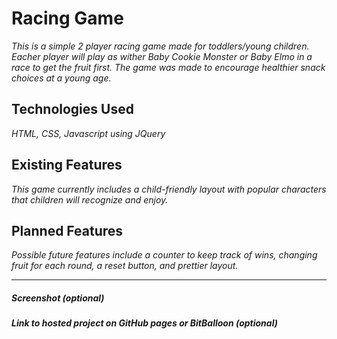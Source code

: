 # Racing Game

*This is a simple 2 player racing game made for toddlers/young children. Eacher player will play as wither Baby Cookie Monster or Baby Elmo in a race to get the fruit first. The game was made to encourage healthier snack choices at a young age.*

## Technologies Used

*HTML, CSS, Javascript using JQuery*

## Existing Features

*This game currently includes a child-friendly layout with popular characters that children will recognize and enjoy.*

## Planned Features

*Possible future features include a counter to keep track of wins, changing fruit for each round, a reset button, and prettier layout.*

---

##### Screenshot (optional)

##### Link to hosted project on GitHub pages or BitBalloon (optional)
